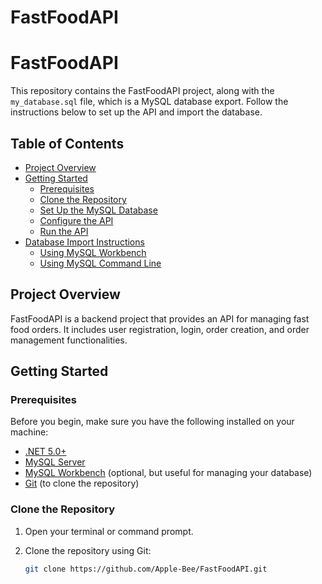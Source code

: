 # FastFoodAPI

# FastFoodAPI

This repository contains the FastFoodAPI project, along with the `my_database.sql` file, which is a MySQL database export. Follow the instructions below to set up the API and import the database.

## Table of Contents

- [Project Overview](#project-overview)
- [Getting Started](#getting-started)
  - [Prerequisites](#prerequisites)
  - [Clone the Repository](#clone-the-repository)
  - [Set Up the MySQL Database](#set-up-the-mysql-database)
  - [Configure the API](#configure-the-api)
  - [Run the API](#run-the-api)
- [Database Import Instructions](#database-import-instructions)
  - [Using MySQL Workbench](#using-mysql-workbench)
  - [Using MySQL Command Line](#using-mysql-command-line)

## Project Overview

FastFoodAPI is a backend project that provides an API for managing fast food orders. It includes user registration, login, order creation, and order management functionalities.

## Getting Started

### Prerequisites

Before you begin, make sure you have the following installed on your machine:

- [.NET 5.0+](https://dotnet.microsoft.com/download)
- [MySQL Server](https://dev.mysql.com/downloads/installer/)
- [MySQL Workbench](https://www.mysql.com/products/workbench/) (optional, but useful for managing your database)
- [Git](https://git-scm.com/) (to clone the repository)

### Clone the Repository

1. Open your terminal or command prompt.
2. Clone the repository using Git:

   ```bash
   git clone https://github.com/Apple-Bee/FastFoodAPI.git

